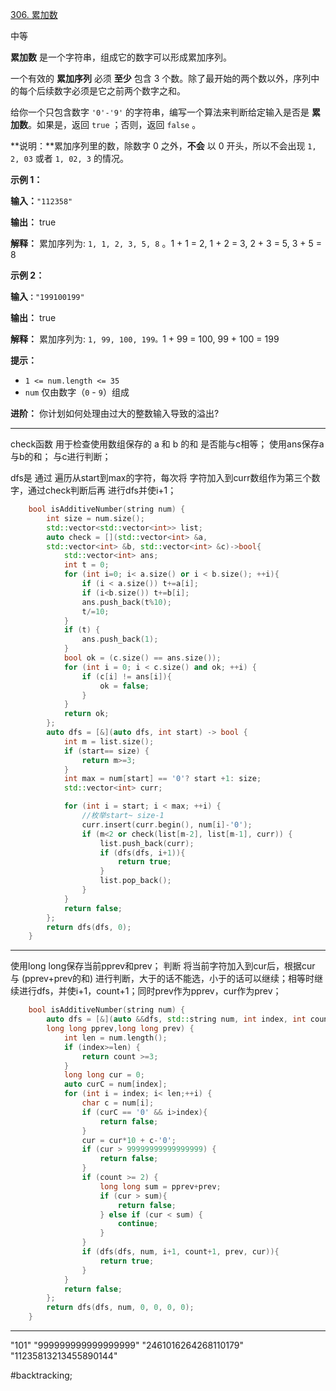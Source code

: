 [306. 累加数](https://leetcode.cn/problems/additive-number/)

中等

**累加数** 是一个字符串，组成它的数字可以形成累加序列。

一个有效的 **累加序列** 必须 **至少** 包含 3 个数。除了最开始的两个数以外，序列中的每个后续数字必须是它之前两个数字之和。

给你一个只包含数字 `'0'-'9'` 的字符串，编写一个算法来判断给定输入是否是 **累加数**。如果是，返回 `true` ；否则，返回 `false` 。

**说明：**累加序列里的数，除数字 0 之外，**不会** 以 0 开头，所以不会出现 `1, 2, 03` 或者 `1, 02, 3` 的情况。

**示例 1：**

**输入：**`"112358"`

**输出：** true

**解释：** 累加序列为: `1, 1, 2, 3, 5, 8` 。1 + 1 = 2, 1 + 2 = 3, 2 + 3 = 5, 3 + 5 = 8

**示例 2：**

**输入`：`**`"199100199"`

**输出：** true

**解释：** 累加序列为: `1, 99, 100, 199。`1 + 99 = 100, 99 + 100 = 199

**提示：**

- `1 <= num.length <= 35`
- `num` 仅由数字（`0` - `9`）组成

**进阶：** 你计划如何处理由过大的整数输入导致的溢出?

---- ----
check函数 用于检查使用数组保存的 a 和 b 的和 是否能与c相等；
使用ans保存a与b的和； 与c进行判断；

dfs是 通过 遍历从start到max的字符，每次将 字符加入到curr数组作为第三个数字，通过check判断后再 进行dfs并使i+1；

```cpp
    bool isAdditiveNumber(string num) {
        int size = num.size();
        std::vector<std::vector<int>> list;
        auto check = [](std::vector<int> &a,
        std::vector<int> &b, std::vector<int> &c)->bool{
            std::vector<int> ans;
            int t = 0;
            for (int i=0; i< a.size() or i < b.size(); ++i){
                if (i < a.size()) t+=a[i];
                if (i<b.size()) t+=b[i];
                ans.push_back(t%10);
                t/=10;
            }
            if (t) {
                ans.push_back(1);
            }
            bool ok = (c.size() == ans.size());
            for (int i = 0; i < c.size() and ok; ++i) {
                if (c[i] != ans[i]){
                    ok = false;
                }
            }
            return ok;
        };
        auto dfs = [&](auto dfs, int start) -> bool {
            int m = list.size();
            if (start== size) {
                return m>=3;
            }
            int max = num[start] == '0'? start +1: size;
            std::vector<int> curr;

            for (int i = start; i < max; ++i) {
                //枚举start~ size-1
                curr.insert(curr.begin(), num[i]-'0');
                if (m<2 or check(list[m-2], list[m-1], curr)) {
                    list.push_back(curr);
                    if (dfs(dfs, i+1)){
                        return true;
                    }
                    list.pop_back();
                }
            }
            return false;
        };
        return dfs(dfs, 0);
    }
```

----

使用long long保存当前pprev和prev；
判断 将当前字符加入到cur后，根据cur 与 (pprev+prev的和) 进行判断，大于的话不能选，小于的话可以继续；相等时继续进行dfs，并使i+1，count+1；同时prev作为pprev，cur作为prev；
```cpp
    bool isAdditiveNumber(string num) {
        auto dfs = [&](auto &&dfs, std::string num, int index, int count,
        long long pprev,long long prev) {
            int len = num.length();
            if (index>=len) {
                return count >=3;
            }
            long long cur = 0;
            auto curC = num[index];
            for (int i = index; i< len;++i) {
                char c = num[i];
                if (curC == '0' && i>index){
                    return false;
                }
                cur = cur*10 + c-'0';
                if (cur > 99999999999999999) {
                    return false;
                }
                if (count >= 2) {
                    long long sum = pprev+prev;
                    if (cur > sum){
                        return false;
                    } else if (cur < sum) {
                        continue;
                    }
                }
                if (dfs(dfs, num, i+1, count+1, prev, cur)){
                    return true;
                }
            }
            return false;
        };
        return dfs(dfs, num, 0, 0, 0, 0);
    }
```

----
"101"
"999999999999999999"
"2461016264268110179"
"11235813213455890144"

#backtracking;